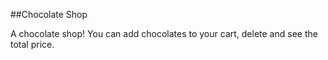 ##Chocolate Shop   

A chocolate shop! You can add chocolates to your cart, delete and see the total price. 
